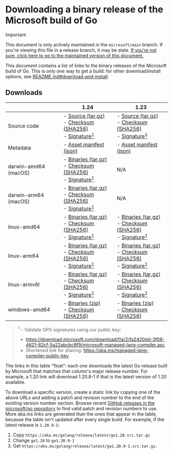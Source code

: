 # Downloading a binary release of the Microsoft build of Go

> [!IMPORTANT]
> This document is only actively maintained in the `microsoft/main` branch. If you're viewing this file in a release branch, it may be stale. [If you're not sure, click here to go to the maintained version of this document.](https://github.com/microsoft/go/blob/microsoft/main/eng/doc/Downloads.md)

This document contains a list of links to the binary releases of the Microsoft build of Go. This is only one way to get a build: for other download/install options, see [README.md#download-and-install](/README.md#download-and-install).

## Downloads

<!-- The following section is generated by 'eng/run.ps1 updatelinktable'. Do not edit by hand. -->
<!-- BEGIN TABLES -->

|   | 1.24 | 1.23 |
| --- | --- | --- |
| Source code | - [Source (tar.gz)](https://aka.ms/golang/release/latest/go1.24.src.tar.gz)<br/>- [Checksum (SHA256)](https://aka.ms/golang/release/latest/go1.24.src.tar.gz.sha256)<br/>- [Signature<sup>1</sup>](https://aka.ms/golang/release/latest/go1.24.src.tar.gz.sig)<br/> | - [Source (tar.gz)](https://aka.ms/golang/release/latest/go1.23.src.tar.gz)<br/>- [Checksum (SHA256)](https://aka.ms/golang/release/latest/go1.23.src.tar.gz.sha256)<br/>- [Signature<sup>1</sup>](https://aka.ms/golang/release/latest/go1.23.src.tar.gz.sig)<br/> |
 Metadata | - [Asset manifest (json)](https://aka.ms/golang/release/latest/go1.24.assets.json)<br/> | - [Asset manifest (json)](https://aka.ms/golang/release/latest/go1.23.assets.json)<br/> |
 darwin-amd64 (macOS) | - [Binaries (tar.gz)](https://aka.ms/golang/release/latest/go1.24.darwin-amd64.tar.gz)<br/>- [Checksum (SHA256)](https://aka.ms/golang/release/latest/go1.24.darwin-amd64.tar.gz.sha256)<br/>- [Signature<sup>1</sup>](https://aka.ms/golang/release/latest/go1.24.darwin-amd64.tar.gz.sig)<br/> | N/A |
 darwin-arm64 (macOS) | - [Binaries (tar.gz)](https://aka.ms/golang/release/latest/go1.24.darwin-arm64.tar.gz)<br/>- [Checksum (SHA256)](https://aka.ms/golang/release/latest/go1.24.darwin-arm64.tar.gz.sha256)<br/>- [Signature<sup>1</sup>](https://aka.ms/golang/release/latest/go1.24.darwin-arm64.tar.gz.sig)<br/> | N/A |
 linux-amd64 | - [Binaries (tar.gz)](https://aka.ms/golang/release/latest/go1.24.linux-amd64.tar.gz)<br/>- [Checksum (SHA256)](https://aka.ms/golang/release/latest/go1.24.linux-amd64.tar.gz.sha256)<br/>- [Signature<sup>1</sup>](https://aka.ms/golang/release/latest/go1.24.linux-amd64.tar.gz.sig)<br/> | - [Binaries (tar.gz)](https://aka.ms/golang/release/latest/go1.23.linux-amd64.tar.gz)<br/>- [Checksum (SHA256)](https://aka.ms/golang/release/latest/go1.23.linux-amd64.tar.gz.sha256)<br/>- [Signature<sup>1</sup>](https://aka.ms/golang/release/latest/go1.23.linux-amd64.tar.gz.sig)<br/> |
 linux-arm64 | - [Binaries (tar.gz)](https://aka.ms/golang/release/latest/go1.24.linux-arm64.tar.gz)<br/>- [Checksum (SHA256)](https://aka.ms/golang/release/latest/go1.24.linux-arm64.tar.gz.sha256)<br/>- [Signature<sup>1</sup>](https://aka.ms/golang/release/latest/go1.24.linux-arm64.tar.gz.sig)<br/> | - [Binaries (tar.gz)](https://aka.ms/golang/release/latest/go1.23.linux-arm64.tar.gz)<br/>- [Checksum (SHA256)](https://aka.ms/golang/release/latest/go1.23.linux-arm64.tar.gz.sha256)<br/>- [Signature<sup>1</sup>](https://aka.ms/golang/release/latest/go1.23.linux-arm64.tar.gz.sig)<br/> |
 linux-armv6l | - [Binaries (tar.gz)](https://aka.ms/golang/release/latest/go1.24.linux-armv6l.tar.gz)<br/>- [Checksum (SHA256)](https://aka.ms/golang/release/latest/go1.24.linux-armv6l.tar.gz.sha256)<br/>- [Signature<sup>1</sup>](https://aka.ms/golang/release/latest/go1.24.linux-armv6l.tar.gz.sig)<br/> | - [Binaries (tar.gz)](https://aka.ms/golang/release/latest/go1.23.linux-armv6l.tar.gz)<br/>- [Checksum (SHA256)](https://aka.ms/golang/release/latest/go1.23.linux-armv6l.tar.gz.sha256)<br/>- [Signature<sup>1</sup>](https://aka.ms/golang/release/latest/go1.23.linux-armv6l.tar.gz.sig)<br/> |
 windows-amd64 | - [Binaries (zip)](https://aka.ms/golang/release/latest/go1.24.windows-amd64.zip)<br/>- [Checksum (SHA256)](https://aka.ms/golang/release/latest/go1.24.windows-amd64.zip.sha256)<br/> | - [Binaries (zip)](https://aka.ms/golang/release/latest/go1.23.windows-amd64.zip)<br/>- [Checksum (SHA256)](https://aka.ms/golang/release/latest/go1.23.windows-amd64.zip.sha256)<br/> |


<!-- END TABLES -->

> <sup>1</sup> - Validate GPG signatures using our public key:
> * https://download.microsoft.com/download/f/a/2/fa2420dd-3f08-4621-82cf-5a22abcbc8f9/microsoft-managed-lang-compiler.asc
> * Shortened link for sharing: https://aka.ms/managed-lang-compiler-public-key

The links in this table "float": each one downloads the latest Go release built by Microsoft that matches that column's major release number. For example, a 1.20 link will download 1.20.8-1 if that is the latest version of 1.20 available.

To download a specific version, create a static link by copying one of the above URLs and adding a patch and revision number to the end of the existing version number section. Browse recent [GitHub releases in the microsoft/go repository](https://github.com/microsoft/go/releases) to find valid patch and revision numbers to use. More aka.ms links are generated than the ones that appear in the table, because the table isn't updated after every single build. For example, if the latest release is `1.20.9-1`:

1. Copy `https://aka.ms/golang/release/latest/go1.20.src.tar.gz`
2. Change `go1.20` to `go1.20.9-1`
3. Get `https://aka.ms/golang/release/latest/go1.20.9-1.src.tar.gz`.
